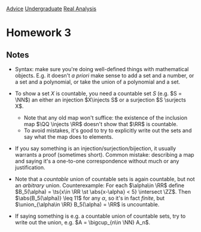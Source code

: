 [Advice](Advice)
[Undergraduate](Undergraduate)
[Real Analysis](../Subjects/Real%20Analysis.md)

# Homework 3 

## Notes

- Syntax: make sure you're doing well-defined things with mathematical objects. 
  E.g. it doesn't *a priori* make sense to add a set and a number, or a set and a polynomial, or take the union of a polynomial and a set.


- To show a set $X$ is countable, you need a countable set $S$ (e.g. $S = \NN$) an either an injection $X\injects S$ or a surjection $S \surjects X$.
  - Note that any old map won't suffice: the existence of the inclusion map $\QQ \injects \RR$ doesn't show that $\RR$ is countable.
  - To avoid mistakes, it's good to try to explicitly write out the sets and say what the map does to elements. 

- If you say something is an injection/surjection/bijection, it usually warrants a proof (sometimes short).
  Common mistake: describing a map and saying it's a one-to-one correspondence without much or any justification.

- Note that a *countable* union of countable sets is again countable, but not an *arbitrary* union.
  Counterexample: For each $\alpha\in \RR$ define $B_5(\alpha) = \ts{x\in \RR \st \abs{x-\alpha} < 5} \intersect \ZZ$.
  Then $\abs{B_5(\alpha)} \leq 11$ for any $\alpha$, so it's in fact *finite*, but $\union_{\alpha\in \RR} B_5(\alpha) = \RR$ is uncountable.

- If saying something is e.g. a countable union of countable sets, try to write out the union, e.g. $A = \bigcup_{n\in \NN} A_n$.


